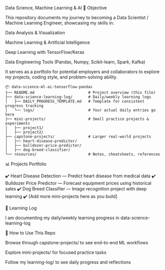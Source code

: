 Data Science, Machine Learning & AI 
📌 Objective

This repository documents my journey to becoming a Data Scientist / Machine Learning Engineer, showcasing my skills in:

Data Analysis & Visualization

Machine Learning & Artificial Intelligence

Deep Learning with TensorFlow/Keras

Data Engineering Tools (Pandas, Numpy, Scikit-learn, Spark, Kafka)

It serves as a portfolio for potential employers and collaborators to explore my projects, coding style, and problem-solving ability.

```
📦 data-science-ml-ai-tensorflow-pandas
├── README.md                        # Project overview (this file)
├── data-science-learning-log/       # Daily/weekly learning logs
│   ├── DAILY_PROGRESS_TEMPLATE.md   # Template for consistent progress tracking
│   └── logs/                        # Your actual daily entries go here
├── mini-projects/                   # Small practice projects & experiments
│   ├── project1/
│   ├── project2/
├── capstone-projects/               # Larger real-world projects
│   ├── heart-disease-predictor/
│   ├── bulldozer-price-predictor/
│   ├── dog-breed-classifier/
└── resources/                       # Notes, cheatsheets, references

```

📊 Projects Portfolio

✔️ Heart Disease Detection — Predict heart disease from medical data
✔️ Bulldozer Price Predictor — Forecast equipment prices using historical sales
✔️ Dog Breed Classifier — Image recognition project with deep learning
✔️ [Add more mini-projects here as you build]

📅 Learning Log

I am documenting my daily/weekly learning progress in data-science-learning-log


🔗 How to Use This Repo

Browse through capstone-projects/ to see end-to-end ML workflows

Explore mini-projects/ for focused practice tasks

Follow my learning-log/ to see daily progress and reflections
